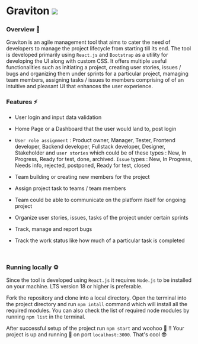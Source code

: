# Graviton <img src="public/Images and SVGs/Graviton Brand Logo.png">


### Overview 📖
Graviton is an agile management tool that aims to cater the need of developers to manage the project lifecycle from starting till its end. The tool is developed primarily using `React.js` and `Bootstrap` as a utility for developing the UI along with custom CSS. It offers multiple useful functionalities such as initiating a project, creating user stories, issues / bugs and organizing them under sprints for a particular project, mamaging team members, assigning tasks / issues to members comprising of of an intuitive and pleasant UI that enhances the user experience.
<br>

### Features ⚡

- User login and input data validation

- Home Page or a Dashboard that the user would land to, post login

- `User role assignment` : Product owner, Manager, Tester, Frontend developer, Backend developer, Fullstack developer, Designer, Stakeholder and `user stories` which could be of these types : New, In Progress, Ready for test, done, archived. `Issue` types : New, In Progress, Needs info, rejected, postponed, Ready for test, closed

- Team building or creating new members for the project

- Assign project task to teams / team members

- Team could be able to communicate on the platform itself for ongoing project

- Organize user stories, issues, tasks of the project under certain sprints

- Track, manage and report bugs

- Track the work status like how much of a particular task is completed
<br>

### Running locally ⚙️

Since the tool is developed using `React.js` it requires `Node.js` to be installed on your machine. LTS version 18 or higher is preferable. 

Fork the repository and clone into a local directory. Open the terminal into the project directory and run `npm intall` command which will install all the required modules. You can also check the list of required node modules by running `npm list` in the terminal.

After successful setup of the project run `npm start` and woohoo 🤩 !! Your project is up and running 💪 on port `localhost:3000`. That's cool 😎
